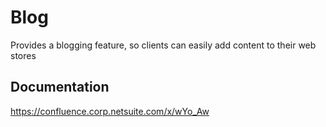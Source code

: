 # Blog
Provides a blogging feature, so clients can easily add content to their web stores

## Documentation

https://confluence.corp.netsuite.com/x/wYo_Aw
